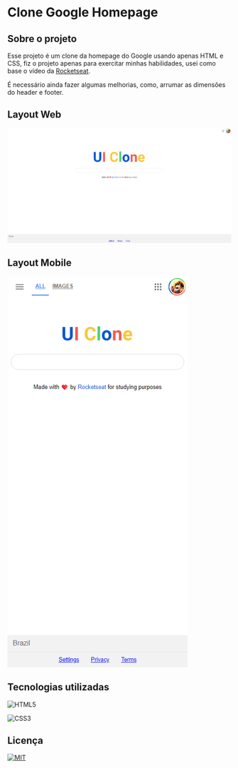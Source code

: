 # Clone Google Homepage

## Sobre o projeto

Esse projeto é um clone da homepage do Google usando apenas HTML e CSS, fiz o projeto apenas para exercitar minhas habilidades, usei como base o vídeo da [Rocketseat](https://www.youtube.com/@rocketseat).

É necessário ainda fazer algumas melhorias, como, arrumar as dimensões do header e footer.

## Layout Web

![Web 1](https://github.com/MatheusArimura/assets/blob/master/clone_google_homepage/google-homepage-desktop.png)

## Layout Mobile

![Mob 1](https://github.com/MatheusArimura/assets/blob/master/clone_google_homepage/google-homepage-mobile.png)

## Tecnologias utilizadas

![HTML5](https://img.shields.io/badge/HTML5-%23E34F26?style=for-the-badge&logo=html5&logoColor=white)

![CSS3](https://img.shields.io/badge/CSS3-blue?style=for-the-badge&logo=css3)

## Licença

[![MIT](https://img.shields.io/badge/MIT-green?style=for-the-badge&logoColor=black&label=license)](https://github.com/MatheusArimura/clone_google_homepage/blob/master/LICENSE)
